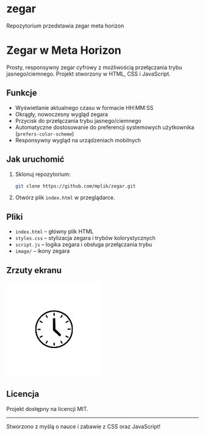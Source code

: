  <!-- GitAds-Verify: ZLC1CQHD2SM9GEZU6ZLR62VA4FENMQ9H -->

# zegar
Repozytorium przedstawia zegar meta horizon

# Zegar w Meta Horizon

Prosty, responsywny zegar cyfrowy z możliwością przełączania trybu jasnego/ciemnego. Projekt stworzony w HTML, CSS i JavaScript.

## Funkcje

- Wyświetlanie aktualnego czasu w formacie HH:MM:SS
- Okrągły, nowoczesny wygląd zegara
- Przycisk do przełączania trybu jasnego/ciemnego
- Automatyczne dostosowanie do preferencji systemowych użytkownika (`prefers-color-scheme`)
- Responsywny wygląd na urządzeniach mobilnych

## Jak uruchomić

1. Sklonuj repozytorium:
    ```bash
    git clone https://github.com/mplik/zegar.git
    ```
2. Otwórz plik `index.html` w przeglądarce.

## Pliki

- `index.html` – główny plik HTML
- `styles.css` – stylizacja zegara i trybów kolorystycznych
- `script.js` – logika zegara i obsługa przełączania trybu
- `image/` – ikony zegara

## Zrzuty ekranu

![Zegar - tryb jasny](https://github.com/mplik/zegar/blob/main/image/zegar_250.png?raw=true)

## Licencja

Projekt dostępny na licencji MIT.

---

Stworzono z myślą o nauce i zabawie z CSS oraz JavaScript!
